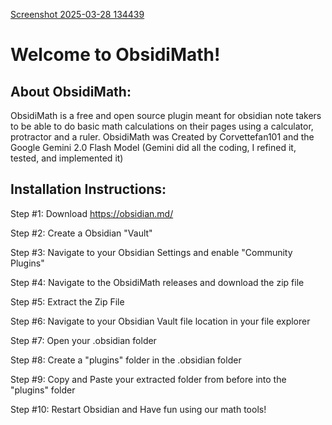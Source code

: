 [Screenshot 2025-03-28 134439](https://github.com/user-attachments/assets/7fe958a1-02f3-42ad-a483-93592e27e2fd)
# Welcome to ObsidiMath! 
## About ObsidiMath:
ObsidiMath is a free and open source plugin meant for obsidian note takers to be able to do basic math calculations on their pages using a calculator, protractor and a ruler. 
ObsidiMath was Created by Corvettefan101 and the Google Gemini 2.0 Flash Model (Gemini did all the coding, I refined it, tested, and implemented it)
## Installation Instructions:
Step #1: Download https://obsidian.md/

Step #2: Create a Obsidian "Vault"

Step #3: Navigate to your Obsidian Settings and enable "Community Plugins"

Step #4: Navigate to the ObsidiMath releases and download the zip file

Step #5: Extract the Zip File

Step #6: Navigate to your Obsidian Vault file location in your file explorer 

Step #7: Open your .obsidian folder

Step #8: Create a "plugins" folder in the .obsidian folder

Step #9: Copy and Paste your extracted folder from before into the "plugins" folder 

Step #10: Restart Obsidian and Have fun using our math tools! 

